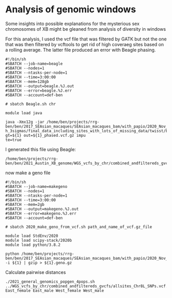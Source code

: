 # Analysis of genomic windows

Some insights into possible explanations for the mysterious sex chromosomes of XB might be gleaned from analysis of diversity in windows

For this analysis, I used the vcf file that was filtered by GATK but not the one that was then filtered by vcftools to get rid of high coveraeg sites based on a rolling average.  The latter file produced an error with Beagle phasing.

```
#!/bin/sh
#SBATCH --job-name=beagle
#SBATCH --nodes=1
#SBATCH --ntasks-per-node=1
#SBATCH --time=3:00:00
#SBATCH --mem=128gb
#SBATCH --output=beagle.%J.out
#SBATCH --error=beagle.%J.err
#SBATCH --account=def-ben

# sbatch Beagle.sh chr

module load java

java -Xmx12g -jar /home/ben/projects/rrg-ben/ben/2017_SEAsian_macaques/SEAsian_macaques_bam/with_papio/2020_Nov_filtered_by_dept
h_3sigmas/final_data_including_sites_with_lots_of_missing_data/twisst/beagle.18May20.d20.jar gt=${1} out=${1}_phased.vcf.gz impu
te=true
```

I generated this file using Beagle:
```
/home/ben/projects/rrg-ben/ben/2021_Austin_XB_genome/WGS_vcfs_by_chr/combined_andfiltereds_gvcfs/allsites_Chr8L_SNPs.vcf.gz_filtered.vcf.gz_filtered_removed.vcf.gz_phased.vcf.gz.vcf.gz
```

now make a geno file
```
#!/bin/sh                                                                                                      
#SBATCH --job-name=makegeno                                                                                    
#SBATCH --nodes=1                                                                                              
#SBATCH --ntasks-per-node=1                                                                                    
#SBATCH --time=3:00:00                                                                                         
#SBATCH --mem=2gb                                                                                              
#SBATCH --output=makegeno.%J.out                                                                               
#SBATCH --error=makegeno.%J.err                                                                                
#SBATCH --account=def-ben                                                                                      

# sbatch 2020_make_geno_from_vcf.sh path_and_name_of_vcf.gz_file                                               

module load StdEnv/2020
module load scipy-stack/2020b
module load python/3.8.2

python /home/ben/projects/rrg-ben/ben/2017_SEAsian_macaques/SEAsian_macaques_bam/with_papio/2020_Nov_filtered_by_depth_3sigmas/final_data_including_sites_with_lots_of_missing_data/genomics_general/VCF_processing/parseVCF.py -i ${1} | gzip > ${1}.geno.gz
```
Calculate pairwise distances
```
./2021_general_genomics_popgen_4pops.sh ../WGS_vcfs_by_chr/combined_andfiltereds_gvcfs/allsites_Chr8L_SNPs.vcf.gz_filtered.vcf.gz_filtered_removed.vcf.gz_phased.vcf.gz.vcf.gz.geno.gz East_female East_male West_female West_male
```
